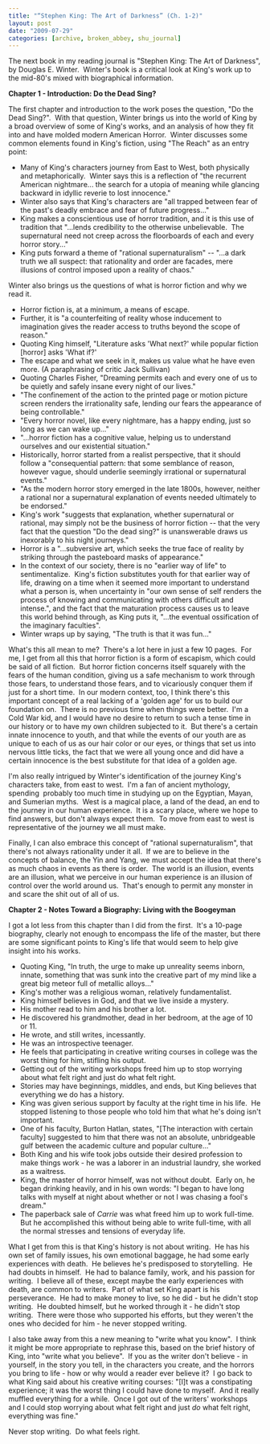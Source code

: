 ```yaml
---
title: "“Stephen King: The Art of Darkness” (Ch. 1-2)"
layout: post
date: "2009-07-29"
categories: [archive, broken_abbey, shu_journal]
---
```


The next book in my reading journal is "Stephen King: The Art of Darkness", by
Douglas E. Winter.  Winter's book is a critical look at King's work up to the
mid-80's mixed with biographical information.

**Chapter 1 - Introduction: Do the Dead Sing?**

The first chapter and introduction to the work poses the question, "Do the Dead
Sing?".  With that question, Winter brings us into the world of King by a broad
overview of some of King's works, and an analysis of how they fit into and have
molded modern American Horror.  Winter discusses some common elements found in
King's fiction, using "The Reach" as an entry point:

- Many of King's characters journey from East to West, both physically and
  metaphorically.  Winter says this is a reflection of "the recurrent American
  nightmare... the search for a utopia of meaning while glancing backward in
  idyllic reverie to lost innocence."
- Winter also says that King's characters are "all trapped between fear of the
  past's deadly embrace and fear of future progress..."
- King makes a conscientious use of horror tradition, and it is this use of
  tradition that "...lends credibility to the otherwise unbelievable.  The
  supernatural need not creep across the floorboards of each and every horror
  story..."
- King puts forward a theme of "rational supernaturalism" -- "...a dark truth we
  all suspect: that rationality and order are facades, mere illusions of control
  imposed upon a reality of chaos."

Winter also brings us the questions of what is horror fiction and why we read
it.

- Horror fiction is, at a minimum, a means of escape.
- Further, it is "a counterfeiting of reality whose inducement to imagination
  gives the reader access to truths beyond the scope of reason."
- Quoting King himself, "Literature asks 'What next?' while popular fiction
  [horror] asks 'What if?'
- The escape and what we seek in it, makes us value what he have even more. (A
  paraphrasing of critic Jack Sullivan)
- Quoting Charles Fisher, "Dreaming permits each and every one of us to be
  quietly and safely insane every night of our lives."
- "The confinement of the action to the printed page or motion picture screen
  renders the irrationality safe, lending our fears the appearance of being
  controllable."
- "Every horror novel, like every nightmare, has a happy ending, just so long as
  we can wake up..."
- "...horror fiction has a cognitive value, helping us to understand ourselves
  and our existential situation."
- Historically, horror started from a realist perspective, that it should follow
  a "consequential pattern: that some semblance of reason, however vague, should
  underlie seemingly irrational or supernatural events."
- "As the modern horror story emerged in the late 1800s, however, neither a
  rational nor a supernatural explanation of events needed ultimately to be
  endorsed."
- King's work "suggests that explanation, whether supernatural or rational, may
  simply not be the business of horror fiction -- that the very fact that the
  question "Do the dead sing?" is unanswerable draws us inexorably to his night
  journeys."
- Horror is a "...subversive art, which seeks the true face of reality by
  striking through the pasteboard masks of appearance."
- In the context of our society, there is no "earlier way of life" to
  sentimentalize.  King's fiction substitutes youth for that earlier way of
  life, drawing on a time when it seemed more important to understand what a
  person is, when uncertainty in "our own sense of self renders the process of
  knowing and communicating with others difficult and intense.", and the fact
  that the maturation process causes us to leave this world behind through, as
  King puts it, "...the eventual ossification of the imaginary faculties".
- Winter wraps up by saying, "The truth is that it was fun..."

What's this all mean to me?  There's a lot here in just a few 10 pages.  For me,
I get from all this that horror fiction is a form of escapism, which could be
said of all fiction.  But horror fiction concerns itself squarely with the fears
of the human condition, giving us a safe mechanism to work through those fears,
to understand those fears, and to vicariously conquer them if just for a short
time.  In our modern context, too, I think there's this important concept of a
real lacking of a 'golden age' for us to build our foundation on.  There is no
previous time when things were better.  I'm a Cold War kid, and I would have no
desire to return to such a tense time in our history or to have my own children
subjected to it.  But there's a certain innate innocence to youth, and that
while the events of our youth are as unique to each of us as our hair color or
our eyes, or things that set us into nervous little ticks, the fact that we were
all young once and did have a certain innocence is the best substitute for that
idea of a golden age.

I'm also really intrigued by Winter's identification of the journey King's
characters take, from east to west.  I'm a fan of ancient mythology, spending 
probably too much time in studying up on the Egyptian, Mayan, and Sumerian
myths.  West is a magical place, a land of the dead, an end to the journey in
our human experience.  It is a scary place, where we hope to find answers, but
don't always expect them.  To move from east to west is representative of the
journey we all must make.

Finally, I can also embrace this concept of "rational supernaturalism", that
there's not always rationality under it all.  If we are to believe in the
concepts of balance, the Yin and Yang, we must accept the idea that there's as
much chaos in events as there is order.  The world is an illusion, events are an
illusion, what we perceive in our human experience is an illusion of control
over the world around us.  That's enough to permit any monster in and scare the
shit out of all of us.

**Chapter 2 - Notes Toward a Biography: Living with the Boogeyman**

I got a lot less from this chapter than I did from the first.  It's a 10-page
biography, clearly not enough to encompass the life of the master, but there are
some significant points to King's life that would seem to help give insight into
his works.

- Quoting King, "In truth, the urge to make up unreality seems inborn, innate,
  something that was sunk into the creative part of my mind like a great big
  meteor full of metallic alloys..."
- King's mother was a religious woman, relatively fundamentalist.
- King himself believes in God, and that we live inside a mystery.
- His mother read to him and his brother a lot.
- He discovered his grandmother, dead in her bedroom, at the age of 10 or 11.
- He wrote, and still writes, incessantly.
- He was an introspective teenager.
- He feels that participating in creative writing courses in college was the
  worst thing for him, stifling his output.
- Getting out of the writing workshops freed him up to stop worrying about what
  felt right and just do what felt right.
- Stories may have beginnings, middles, and ends, but King believes that
  everything we do has a history.
- King was given serious support by faculty at the right time in his life.  He
  stopped listening to those people who told him that what he's doing isn't
  important.
- One of his faculty, Burton Hatlan, states, "[The interaction with certain
  faculty] suggested to him that there was not an absolute, unbridgeable gulf
  between the academic culture and popular culture..."
- Both King and his wife took jobs outside their desired profession to make
  things work - he was a laborer in an industrial laundry, she worked as a
  waitress.
- King, the master of horror himself, was not without doubt.  Early on, he began
  drinking heavily, and in his own words: "I began to have long talks with
  myself at night about whether or not I was chasing a fool's dream."
- The paperback sale of _Carrie_ was what freed him up to work full-time.  But
  he accomplished this without being able to write full-time, with all the
  normal stresses and tensions of everyday life.

What I get from this is that King's history is not about writing.  He has his
own set of family issues, his own emotional baggage, he had some early
experiences with death.  He believes he's predisposed to storytelling.  He had
doubts in himself.  He had to balance family, work, and his passion for
writing.  I believe all of these, except maybe the early experiences with death,
are common to writers.  Part of what set King apart is his perseverance.  He had
to make money to live, so he did - but he didn't stop writing.  He doubted
himself, but he worked through it - he didn't stop writing.  There were those
who supported his efforts, but they weren't the ones who decided for him - he
never stopped writing.

I also take away from this a new meaning to "write what you know".  I think it
might be more appropriate to rephrase this, based on the brief history of King,
into "write what you believe".  If you as the writer don't believe - in
yourself, in the story you tell, in the characters you create, and the horrors
you bring to life - how or why would a reader ever believe it?  I go back to
what King said about his creative writing courses: "[I]t was a constipating
experience; it was the worst thing I could have done to myself.  And it really
muffled everything for a while.  Once I got out of the writers' workshops and I
could stop worrying about what felt right and just _do_ what felt right,
everything was fine."

Never stop writing.  Do what feels right.
